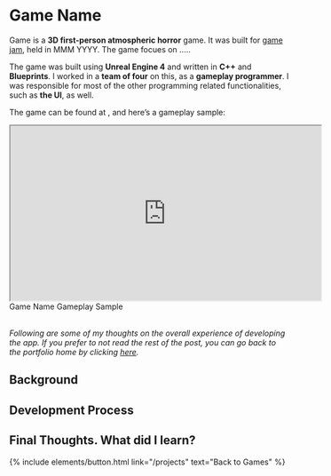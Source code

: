 <!-- ---
name: 
description: 
image: /assets/images/games/
tools: 
featured: 
--- -->

# Game Name

Game is a **3D first-person atmospheric horror** game. It was built for [game jam](https://itch.io/jam/extra-credits-game-jam-4), held in MMM YYYY. The game focues on .....

The game was built using **Unreal Engine 4** and written in **C++** and **Blueprints**. I worked in a **team of four** on this, as a **gameplay programmer**. I was responsible for most of the other programming related functionalities, such as **the UI**, as well.

The game can be found at [](https://dr4g0nsoul.itch.io/vis-vis), and here’s a gameplay sample:

<div class="row">
    <div class="col-sm mt-3 ratio ratio-16x9 center-block">
        <iframe width="560" height="315" src="https://www.youtube.com/embed/PKgSpOs31mg" title="Vis À Vis Gameplay Sample" allowfullscreen class="w-80 p-3"></iframe>
    </div>
</div>
<div class="text-center">
    Game Name Gameplay Sample
</div>

<br/>

*Following are some of my thoughts on the overall experience of developing the app. If you prefer to not read the rest of the post, you can go back to the portfolio home by clicking [here](/projects).*


## Background



## Development Process



## Final Thoughts. What did I learn?




<p class="text-center">
{% include elements/button.html link="/projects" text="Back to Games" %}
</p>
